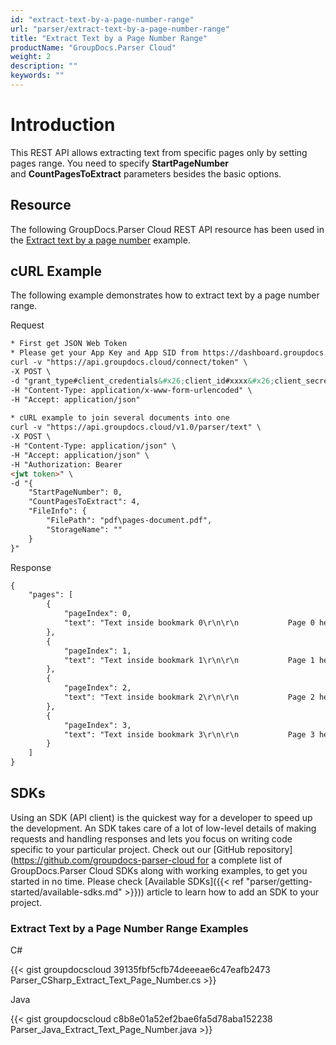 ```yaml
---
id: "extract-text-by-a-page-number-range"
url: "parser/extract-text-by-a-page-number-range"
title: "Extract Text by a Page Number Range"
productName: "GroupDocs.Parser Cloud"
weight: 2
description: ""
keywords: ""
---
```







# Introduction #

This REST API allows extracting text from specific pages only by setting pages range. You need to specify **StartPageNumber** and **CountPagesToExtract** parameters besides the basic options.

## Resource ##

The following GroupDocs.Parser Cloud REST API resource has been used in the [Extract text by a page number](https://apireference.groupdocs.cloud/parser/#/Parse/Text) example.

## cURL Example ##

The following example demonstrates how to extract text by a page number range.





 Request

```html 
* First get JSON Web Token
* Please get your App Key and App SID from https://dashboard.groupdocs.cloud/#/apps. Kindly place App Key in "client_secret" and App SID in "client_id" argument.
curl -v "https://api.groupdocs.cloud/connect/token" \
-X POST \
-d "grant_type#client_credentials&#x26;client_id#xxxx&#x26;client_secret#xxxx" \
-H "Content-Type: application/x-www-form-urlencoded" \
-H "Accept: application/json"
   
* cURL example to join several documents into one
curl -v "https://api.groupdocs.cloud/v1.0/parser/text" \
-X POST \
-H "Content-Type: application/json" \
-H "Accept: application/json" \
-H "Authorization: Bearer 
<jwt token>" \
-d "{
    "StartPageNumber": 0,
    "CountPagesToExtract": 4,
    "FileInfo": {
        "FilePath": "pdf\pages-document.pdf",
        "StorageName": ""
    }
}"


 ```




 Response

```html 
{
    "pages": [
        {
            "pageIndex": 0,
            "text": "Text inside bookmark 0\r\n\r\n           Page 0 heading\r\nP a g e  T e x t -  P a g e  0\r\n"
        },
        {
            "pageIndex": 1,
            "text": "Text inside bookmark 1\r\n\r\n           Page 1 heading\r\nP a g e  T e x t -  P a g e  1\r\n"
        },
        {
            "pageIndex": 2,
            "text": "Text inside bookmark 2\r\n\r\n           Page 2 heading\r\nP a g e  T e x t -  P a g e  2\r\n"
        },
        {
            "pageIndex": 3,
            "text": "Text inside bookmark 3\r\n\r\n           Page 3 heading\r\nP a g e  T e x t -  P a g e  3\r\n"
        }
    ]
}


 ```






## SDKs ##

Using an SDK (API client) is the quickest way for a developer to speed up the development. An SDK takes care of a lot of low-level details of making requests and handling responses and lets you focus on writing code specific to your particular project. Check out our [GitHub repository](https://github.com/groupdocs-parser-cloud for a complete list of GroupDocs.Parser Cloud SDKs along with working examples, to get you started in no time. Please check [Available SDKs]({{< ref "parser/getting-started/available-sdks.md" >}})) article to learn how to add an SDK to your project.

### Extract Text by a Page Number Range Examples ###





 C#




{{< gist groupdocscloud 39135fbf5cfb74deeeae6c47eafb2473 Parser_CSharp_Extract_Text_Page_Number.cs >}}







 Java




{{< gist groupdocscloud c8b8e01a52ef2bae6fa5d78aba152238 Parser_Java_Extract_Text_Page_Number.java >}}







